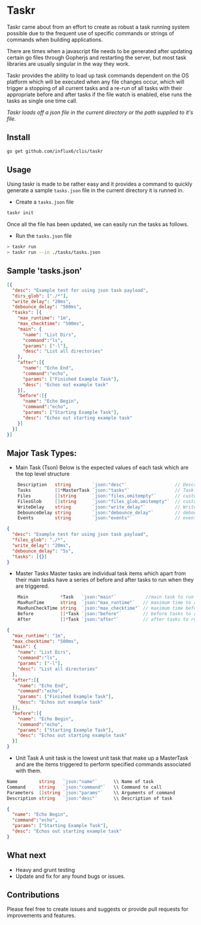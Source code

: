 Taskr
=====
Taskr came about from an effort to create as robust a task running system possible due to the frequent use of specific commands or strings of commands when building applications.

There are times when a javascript file needs to be generated after updating certain go files through Gopherjs and restarting the server, but most task libraries are usually singular in the way they work.

Taskr provides the ability to load up task commands dependent on the OS platform which will be executed when any file changes occur, which will trigger a stopping of all current tasks and a re-run of all tasks with their appropriate before and after tasks if the file watch is enabled, else runs the tasks as single one time call.

*Taskr loads off a json file in the current directory or the path supplied to it's file.*

## Install

```bash
go get github.com/influx6/clis/taskr
```

## Usage
Using taskr is made to be rather easy and it provides a command to quickly generate a sample `tasks.json` file in the current directory it is runned in.

- Create a `tasks.json` file

```bash
taskr init
```

Once all the file has been updated, we can easily run the tasks as follows.

- Run the `tasks.json` file

```bash
> taskr run
> taskr run --in ./tasks/tasks.json
```

## Sample 'tasks.json'

```json
[{
  "desc": "Example test for using json task payload",
  "dirs_glob": ["./*"],
  "write_delay": "20ms",
  "debounce_delay": "500ms",
  "tasks": [{
    "max_runtime": "1m",
    "max_checktime": "500ms",
    "main": {
      "name": "List Dirs",
      "command":"ls",
      "params": ["-l"],
      "desc": "List all directories"
    },
    "after":[{
      "name": "Echo End",
      "command":"echo",
      "params": ["Finished Example Task"],
      "desc": "Echos out example task"
    }],
    "before":[{
      "name": "Echo Begin",
      "command":"echo",
      "params": ["Starting Example Task"],
      "desc": "Echos out starting example task"
    }]
  }]
}]
```

## Major Task Types:

- Main Task (Tson)
  Below is the expected values of each task which are the top level structure

```go
	Description   string        `json:"desc"`                  // Description of Tson task
	Tasks         []*MasterTask `json:"tasks"`                 // Task list to run on every call
	Files         []string      `json:"files,omitempty"`       // custom file paths to watch
	FilesGlob     []string      `json:"files_glob,omitempty"`  // custom filesGlob list to use to catch files
	WriteDelay    string        `json:"write_delay"`           // Write delays to use before writing to output
	DebounceDelay string        `json:"debounce_delay"`        // debounce delay for mass filesystem events trigger
	Events        string        `json:"events"`                // events to watch for eg. CREATE|READ

```

```json
{
  "desc": "Example test for using json task payload",
  "files_glob": "./*",
  "write_delay": "20ms",
  "debounce_delay": "5s",
  "tasks": [{}]
}
```

- Master Tasks
  Master tasks are individual task items which apart from their main tasks have
  a series of before and after tasks to run when they are triggered.

```go
	Main            *Task   `json:"main"`           //main task to run after before hook
	MaxRunTime      string  `json:"max_runtime"`   // maximum time to allow task running else kill
	MaxRunCheckTime string  `json:"max_checktime"` // maximum time before checking state incase of quick finish
	Before          []*Task `json:"before"`        // before tasks to run before main task
	After           []*Task `json:"after"`         // after tasks to run after main task

```

```json
{
  "max_runtime": "1m",
  "max_checktime": "500ms",
  "main": {
    "name": "List Dirs",
    "command":"ls",
    "params": ["-l"],
    "desc": "List all directories"
  },
  "after":[{
    "name": "Echo End",
    "command":"echo",
    "params": ["Finished Example Task"],
    "desc": "Echos out example task"
  }],
  "before":[{
    "name": "Echo Begin",
    "command":"echo",
    "params": ["Starting Example Task"],
    "desc": "Echos out starting example task"
  }]
}
```

- Unit Task
  A unit task is the lowest unit task that make up a MasterTask and are the items
  triggered to perform specified commands associated with them.

```go
Name        string   `json:"name"`      \\ Name of task
Command     string   `json:"command"`   \\ Command to call
Parameters  []string `json:"params"`    \\ Arguments of command
Description string   `json:"desc"`      \\ Description of task
```


```json
{
  "name": "Echo Begin",
  "command":"echo",
  "params": ["Starting Example Task"],
  "desc": "Echos out starting example task"
}
```

## What next

- Heavy and grunt testing
- Update and fix for any found bugs or issues.


## Contributions
Please feel free to create issues and suggests or provide pull requests for improvements and features.
